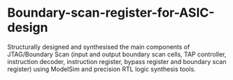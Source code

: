 # Boundary-scan-register-for-ASIC-design
Structurally designed and synthesised the main components of JTAG/Boundary Scan (input and output boundary scan cells, TAP controller, instruction decoder, instruction register, bypass register and boundary scan register) using ModelSim and precision RTL logic synthesis tools. 
